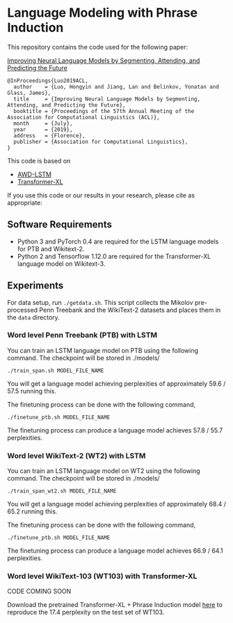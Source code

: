 
# Language Modeling with Phrase Induction

This repository contains the code used for the following paper:

[Improving Neural Language Models by Segmenting, Attending, and Predicting the Future](#)

```
@InProceedings{Luo2019ACL,
  author    = {Luo, Hongyin and Jiang, Lan and Belinkov, Yonatan and Glass, James},
  title     = {Improving Neural Language Models by Segmenting, Attending, and Predicting the Future},
  booktitle = {Proceedings of the 57th Annual Meeting of the Association for Computational Linguistics (ACL)},
  month     = {July},
  year      = {2019},
  address   = {Florence},
  publisher = {Association for Computational Linguistics},
}
```

This code is based on
+ [AWD-LSTM](https://github.com/salesforce/awd-lstm-lm)
+ [Transformer-XL](https://github.com/kimiyoung/transformer-xl)

If you use this code or our results in your research, please cite as appropriate:

## Software Requirements

+ Python 3 and PyTorch 0.4 are required for the LSTM language models for PTB and Wikitext-2.
+ Python 2 and Tensorflow 1.12.0 are required for the Transformer-XL language model on Wikitext-3.

## Experiments

For data setup, run `./getdata.sh`.
This script collects the Mikolov pre-processed Penn Treebank and the WikiText-2 datasets and places them in the `data` directory.

### Word level Penn Treebank (PTB) with LSTM

You can train an LSTM language model on PTB using the following command. The checkpoint will be stored in ./models/
```
./train_span.sh MODEL_FILE_NAME
```
You will get a language model achieving perplexities of approximately 59.6 / 57.5 running this.

The finetuning process can be done with the following command,
```
./finetune_ptb.sh MODEL_FILE_NAME
```
The finetuning process can produce a language model achieves 57.8 / 55.7 perplexities.

### Word level WikiText-2 (WT2) with LSTM

You can train an LSTM language model on WT2 using the following command. The checkpoint will be stored in ./models/
```
./train_span_wt2.sh MODEL_FILE_NAME
```
You will get a language model achieving perplexities of approximately 68.4 / 65.2 running this.

The finetuning process can be done with the following command,
```
./finetune_ptb.sh MODEL_FILE_NAME
```
The finetuning process can produce a language model achieves 66.9 / 64.1 perplexities.

### Word level WikiText-103 (WT103) with Transformer-XL

CODE COMING SOON

Download the pretrained Transformer-XL + Phrase Induction model [here](https://drive.google.com/open?id=1aySA0MYa3oqHYycXhXjYGUZKnYdXphOM) to reproduce the 17.4 perplexity on the test set of WT103.
